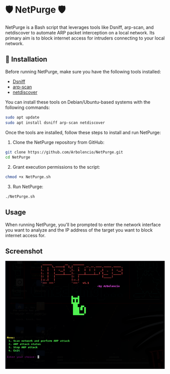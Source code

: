 # 🛡️ NetPurge 🛡️

NetPurge is a Bash script that leverages tools like Dsniff, arp-scan, and netdiscover to automate ARP packet interception on a local network. Its primary aim is to block internet access for intruders connecting to your local network.

## 🚀 Installation

Before running NetPurge, make sure you have the following tools installed:

- [Dsniff](https://www.monkey.org/~dugsong/dsniff/)
- [arp-scan](https://github.com/royhills/arp-scan)
- [netdiscover](https://github.com/alexxy/netdiscover)

You can install these tools on Debian/Ubuntu-based systems with the following commands:

```bash
sudo apt update
sudo apt install dsniff arp-scan netdiscover
```

Once the tools are installed, follow these steps to install and run NetPurge:

1. Clone the NetPurge repository from GitHub:

```bash
git clone https://github.com/Arbolencio/NetPurge.git
cd NetPurge
```

2. Grant execution permissions to the script:

```bash
chmod +x NetPurge.sh
```

3. Run NetPurge:

```bash
./NetPurge.sh
```

## Usage

When running NetPurge, you'll be prompted to enter the network interface you want to analyze and the IP address of the target you want to block internet access for.

## Screenshot

![screenshot](https://github.com/Arbolencio/NetPurge/blob/main/NetPurge.PNG?raw=true)

